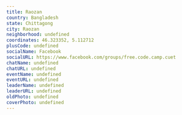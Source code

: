 ```yaml
---
title: Raozan
country: Bangladesh
state: Chittagong
city: Raozan
neighborhood: undefined
coordinates: 46.323352, 5.112712
plusCode: undefined
socialName: Facebook
socialURL: https://www.facebook.com/groups/free.code.camp.cuet
chatName: undefined
chatURL: undefined
eventName: undefined
eventURL: undefined
leaderName: undefined
leaderURL: undefined
oldPhoto: undefined
coverPhoto: undefined
---
```

